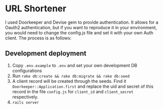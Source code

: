 # URL Shortener

I used Doorkeeper and Devise gem to provide authentication. It allows for a Oauth2 authentication, but if you want to reproduce it in your environment, you would need to change the config.js file and set it with your own Auth client. The process is as follows:

## Development deployment
1. Copy `.env.example` to `.env` and set your own development DB configurations
2. Run `rake db:create && rake db:migrate && rake db:seed`
3. A client record will be created through the seeds. Find it `Doorkeeper::Application.first` and replace the uid and secret of this record in the file `config.js` for `client_id` and `client_secret` respectively.
4. `rails server`